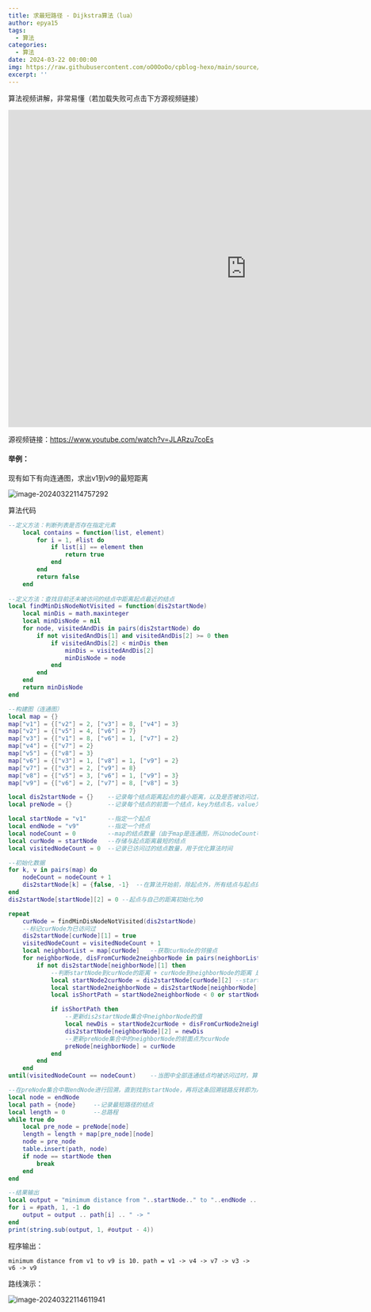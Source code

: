 ```yaml
---
title: 求最短路径 - Dijkstra算法（lua）
author: epya15
tags:
  - 算法
categories:
  - 算法
date: 2024-03-22 00:00:00
img: https://raw.githubusercontent.com/oO0OoOo/cpblog-hexo/main/source/images/bg/591039263be09.jpg
excerpt: ''
---
```




算法视频讲解，非常易懂（若加载失败可点击下方源视频链接）

<iframe width="960" height="640" src="https://www.youtube.com/embed/JLARzu7coEs?si=dKwiDKGK7MXyzi9A" title="YouTube video player" frameborder="0" allow="accelerometer; autoplay; clipboard-write; encrypted-media; gyroscope; picture-in-picture; web-share" referrerpolicy="strict-origin-when-cross-origin" allowfullscreen></iframe>



源视频链接：https://www.youtube.com/watch?v=JLARzu7coEs



#### 举例：

现有如下有向连通图，求出v1到v9的最短距离

![image-20240322114757292](https://raw.githubusercontent.com/oO0OoOo/cpblog-hexo/main/source/images/202403221147313.png)



算法代码

```lua
--定义方法：判断列表是否存在指定元素
	local contains = function(list, element)
		for i = 1, #list do
			if list[i] == element then
				return true
			end
		end
		return false
	end
	
--定义方法：查找目前还未被访问的结点中距离起点最近的结点
local findMinDisNodeNotVisited = function(dis2startNode)
    local minDis = math.maxinteger
    local minDisNode = nil
    for node, visitedAndDis in pairs(dis2startNode) do
        if not visitedAndDis[1] and visitedAndDis[2] >= 0 then
            if visitedAndDis[2] < minDis then
                minDis = visitedAndDis[2]
                minDisNode = node
            end
        end
    end
    return minDisNode
end

--构建图（连通图）
local map = {}
map["v1"] = {["v2"] = 2, ["v3"] = 8, ["v4"] = 3}
map["v2"] = {["v5"] = 4, ["v6"] = 7}
map["v3"] = {["v1"] = 8, ["v6"] = 1, ["v7"] = 2}
map["v4"] = {["v7"] = 2}
map["v5"] = {["v8"] = 3}
map["v6"] = {["v3"] = 1, ["v8"] = 1, ["v9"] = 2}
map["v7"] = {["v3"] = 2, ["v9"] = 8}
map["v8"] = {["v5"] = 3, ["v6"] = 1, ["v9"] = 3}
map["v9"] = {["v6"] = 2, ["v7"] = 8, ["v8"] = 3}

local dis2startNode = {}	--记录每个结点距离起点的最小距离，以及是否被访问过，key为结点名，value[1]为是否被访问过，value[2]为距离，距离 < 0代表无限大
local preNode = {}			--记录每个结点的前面一个结点，key为结点名，value为结点名

local startNode = "v1"		--指定一个起点
local endNode = "v9"		--指定一个终点
local nodeCount = 0			--map的结点数量（由于map是连通图，所以nodeCount等于map的长度）
local curNode = startNode	--存储与起点距离最短的结点
local visitedNodeCount = 0	--记录已访问过的结点数量，用于优化算法时间

--初始化数据
for k, v in pairs(map) do
    nodeCount = nodeCount + 1
    dis2startNode[k] = {false, -1}	--在算法开始前，除起点外，所有结点与起点的距离都初始化为无限大，且包含起点都标记为未访问
end
dis2startNode[startNode][2] = 0	--起点与自己的距离初始化为0

repeat
    curNode = findMinDisNodeNotVisited(dis2startNode)
    --标记curNode为已访问过
    dis2startNode[curNode][1] = true
    visitedNodeCount = visitedNodeCount + 1
    local neighborList = map[curNode]	--获取curNode的邻接点
    for neighborNode, disFromCurNode2neighborNode in pairs(neighborList) do
        if not dis2startNode[neighborNode][1] then
            --判断startNode到curNode的距离 + curNode到neighborNode的距离 是否小于 dis2startNode集合中记录的startNode到neighborNode的距离
            local startNode2curNode = dis2startNode[curNode][2]	--startNode到curNode的距离直接从dis2startNode集合取得
            local startNode2neighborNode = dis2startNode[neighborNode][2]	--获取dis2startNode中记录的从startNode到neighborNode的距离，<0代表无限大
            local isShortPath = startNode2neighborNode < 0 or startNode2curNode + disFromCurNode2neighborNode < startNode2neighborNode

            if isShortPath then
                --更新dis2startNode集合中neighborNode的值
                local newDis = startNode2curNode + disFromCurNode2neighborNode
                dis2startNode[neighborNode][2] = newDis
                --更新preNode集合中的neighborNode的前面点为curNode
                preNode[neighborNode] = curNode
            end
        end
    end
until(visitedNodeCount == nodeCount)	--当图中全部连通结点均被访问过时，算法结束

--在preNode集合中取endNode进行回溯，直到找到startNode，再将这条回溯链路反转即为从startNode到endNode的最短路径
local node = endNode
local path = {node}		--记录最短路径的结点
local length = 0		--总路程
while true do
    local pre_node = preNode[node]
    length = length + map[pre_node][node]
    node = pre_node
    table.insert(path, node)
    if node == startNode then
        break
    end
end

--结果输出
local output = "minimum distance from "..startNode.." to "..endNode .. " is "..length..". path = "
for i = #path, 1, -1 do
    output = output .. path[i] .. " -> "
end
print(string.sub(output, 1, #output - 4))
```



程序输出：

```
minimum distance from v1 to v9 is 10. path = v1 -> v4 -> v7 -> v3 -> v6 -> v9
```



路线演示：

![image-20240322114611941](https://raw.githubusercontent.com/oO0OoOo/cpblog-hexo/main/source/images/202403221146053.png)
